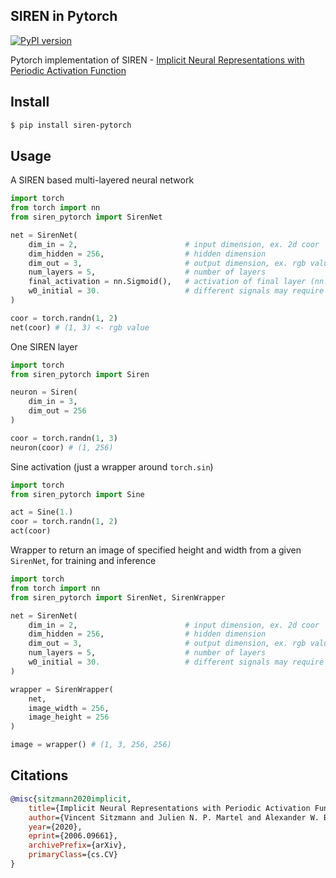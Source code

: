## SIREN in Pytorch

[![PyPI version](https://badge.fury.io/py/siren-pytorch.svg)](https://badge.fury.io/py/siren-pytorch)

Pytorch implementation of SIREN -  <a href="https://arxiv.org/abs/2006.09661">Implicit Neural Representations with Periodic Activation Function</a>

## Install

```bash
$ pip install siren-pytorch
```

## Usage

A SIREN based multi-layered neural network

```python
import torch
from torch import nn
from siren_pytorch import SirenNet

net = SirenNet(
    dim_in = 2,                        # input dimension, ex. 2d coor
    dim_hidden = 256,                  # hidden dimension
    dim_out = 3,                       # output dimension, ex. rgb value
    num_layers = 5,                    # number of layers
    final_activation = nn.Sigmoid(),   # activation of final layer (nn.Identity() for direct output)
    w0_initial = 30.                   # different signals may require different omega_0 in the first layer - this is a hyperparameter
)

coor = torch.randn(1, 2)
net(coor) # (1, 3) <- rgb value
```

One SIREN layer

```python
import torch
from siren_pytorch import Siren

neuron = Siren(
    dim_in = 3,
    dim_out = 256
)

coor = torch.randn(1, 3)
neuron(coor) # (1, 256)
```

Sine activation (just a wrapper around `torch.sin`)

```python
import torch
from siren_pytorch import Sine

act = Sine(1.)
coor = torch.randn(1, 2)
act(coor)
```

Wrapper to return an image of specified height and width from a given `SirenNet`, for training and inference

```python
import torch
from torch import nn
from siren_pytorch import SirenNet, SirenWrapper

net = SirenNet(
    dim_in = 2,                        # input dimension, ex. 2d coor
    dim_hidden = 256,                  # hidden dimension
    dim_out = 3,                       # output dimension, ex. rgb value
    num_layers = 5,                    # number of layers
    w0_initial = 30.                   # different signals may require different omega_0 in the first layer - this is a hyperparameter
)

wrapper = SirenWrapper(
    net,
    image_width = 256,
    image_height = 256
)

image = wrapper() # (1, 3, 256, 256)
```

## Citations

```bibtex
@misc{sitzmann2020implicit,
    title={Implicit Neural Representations with Periodic Activation Functions},
    author={Vincent Sitzmann and Julien N. P. Martel and Alexander W. Bergman and David B. Lindell and Gordon Wetzstein},
    year={2020},
    eprint={2006.09661},
    archivePrefix={arXiv},
    primaryClass={cs.CV}
}
```
